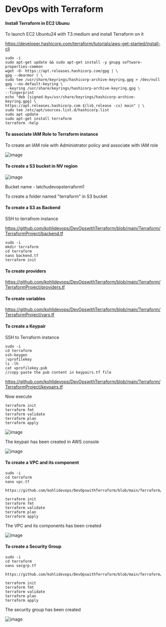 # DevOps with Terraform

#### Install Terraform in EC2 Ubunu

To launch EC2 Ubuntu24 with T3.medium and install Terraform on it

https://developer.hashicorp.com/terraform/tutorials/aws-get-started/install-cli


```
sudo -i
sudo apt-get update && sudo apt-get install -y gnupg software-properties-common
wget -O- https://apt.releases.hashicorp.com/gpg | \
gpg --dearmor | \
sudo tee /usr/share/keyrings/hashicorp-archive-keyring.gpg > /dev/null
gpg --no-default-keyring \
--keyring /usr/share/keyrings/hashicorp-archive-keyring.gpg \
--fingerprint
echo "deb [signed-by=/usr/share/keyrings/hashicorp-archive-keyring.gpg] \
https://apt.releases.hashicorp.com $(lsb_release -cs) main" | \
sudo tee /etc/apt/sources.list.d/hashicorp.list
sudo apt update
sudo apt-get install terraform
terraform -help
```


#### To associate IAM Role to Terraform instance

To create an IAM role with Administrator policy and associate with IAM role


![image](https://github.com/user-attachments/assets/a6bd78e7-7b1e-40ea-b260-81638cf481eb)


#### To create a S3 bucket in NV region


![image](https://github.com/user-attachments/assets/cfa37ecc-4ade-43f0-b35d-46bb01562808)


Bucket name - latchudevopsterraform1

To create a folder named "terraform" in S3 bucket


#### To create a S3 as Backend

SSH to terrafrom instance

https://github.com/kohlidevops/DevOpswithTerraform/blob/main/Terraform/TerraformProject/backend.tf


```
sudo -i
mkdir terraform
cd terraform
nano backend.tf
terraform init
```

#### To create providers


https://github.com/kohlidevops/DevOpswithTerraform/blob/main/Terraform/TerraformProject/providers.tf


#### To create variables 


https://github.com/kohlidevops/DevOpswithTerraform/blob/main/Terraform/TerraformProject/vars.tf


#### To create a Keypair

SSH to Terraform instance

```
sudo -i
cd terraform
ssh-keygen
:vprofilekey
ls -lh
cat vprofilekey.pub
//copy paste the pub content in keypairs.tf file
```

https://github.com/kohlidevops/DevOpswithTerraform/blob/main/Terraform/TerraformProject/keypairs.tf


Now execute

```
terraform init
terraform fmt
terraform validate
terraform plan
terraform apply
```


![image](https://github.com/user-attachments/assets/ad80165c-b1ab-4a0a-82ab-38bc1fe89a1e)


The keypair has been created in AWS console


![image](https://github.com/user-attachments/assets/dedc20ac-09b8-4240-9d00-5df1844b678f)


#### To create a VPC and its component


```
sudo -i
cd terraform
nano vpc.tf

https://github.com/kohlidevops/DevOpswithTerraform/blob/main/Terraform/TerraformProject/vpc.tf

terraform init
terraform fmt
terraform validate
terraform plan
terraform apply
```

The VPC and its components has been created 


![image](https://github.com/user-attachments/assets/19361687-837d-4bdf-a960-1725fa9ad04f)


#### To create a Security Group 

```
sudo -i
cd terraform
nano secgrp.tf

https://github.com/kohlidevops/DevOpswithTerraform/blob/main/Terraform/TerraformProject/secgrp.tf

terraform init
terraform fmt
terraform validate
terraform plan
terraform apply
```

The security group has been created


![image](https://github.com/user-attachments/assets/e9083213-a6ff-4c98-9eae-d5f2f2c80392)






